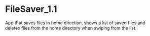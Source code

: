 # FileSaver_1.1
App that saves files in home direction, shows a list of saved files and deletes files from the home directory when swiping from the list.
